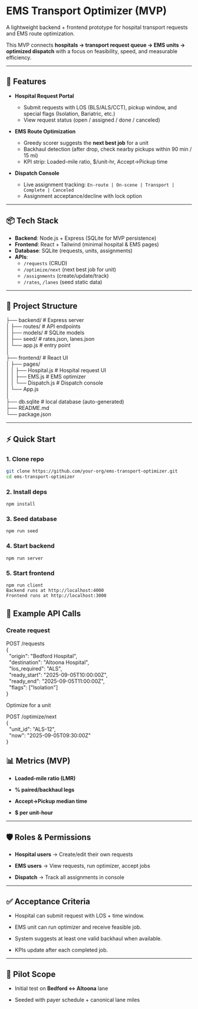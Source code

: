 # EMS Transport Optimizer (MVP)

A lightweight backend + frontend prototype for hospital transport requests and EMS route optimization.  

This MVP connects **hospitals → transport request queue → EMS units → optimized dispatch** with a focus on feasibility, speed, and measurable efficiency.

* * *

## 🚀 Features

- **Hospital Request Portal**
    
    - Submit requests with LOS (BLS/ALS/CCT), pickup window, and special flags (Isolation, Bariatric, etc.)
    - View request status (open / assigned / done / canceled)
- **EMS Route Optimization**
    
    - Greedy scorer suggests the **next best job** for a unit
    - Backhaul detection (after drop, check nearby pickups within 90 min / 15 mi)
    - KPI strip: Loaded-mile ratio, \$/unit-hr, Accept→Pickup time
- **Dispatch Console**
    
    - Live assignment tracking: `En-route | On-scene | Transport | Complete | Canceled`
    - Assignment acceptance/decline with lock option

* * *

## 📦 Tech Stack

- **Backend**: Node.js + Express (SQLite for MVP persistence)
- **Frontend**: React + Tailwind (minimal hospital & EMS pages)
- **Database**: SQLite (requests, units, assignments)
- **APIs**:
    - `/requests` (CRUD)
    - `/optimize/next` (next best job for unit)
    - `/assignments` (create/update/track)
    - `/rates`, `/lanes` (seed static data)

* * *

## 📂 Project Structure

├── backend/ # Express server  
│ ├── routes/ # API endpoints  
│ ├── models/ # SQLite models  
│ ├── seed/ # rates.json, lanes.json  
│ └── app.js # entry point  
│  
├── frontend/ # React UI  
│ ├── pages/  
│ │ ├── Hospital.js # Hospital request UI  
│ │ ├── EMS.js # EMS optimizer  
│ │ └── Dispatch.js # Dispatch console  
│ └── App.js  
│  
├── db.sqlite # local database (auto-generated)  
├── README.md  
└── package.json

* * *

## ⚡ Quick Start

### 1\. Clone repo

```bash
git clone https://github.com/your-org/ems-transport-optimizer.git
cd ems-transport-optimizer
```

### 2\. Install deps

```
npm install
```

### 3\. Seed database

```
npm run seed
```

### 4\. Start backend

```
npm run server
```

### 5\. Start frontend

```
npm run client  
Backend runs at http://localhost:4000  
Frontend runs at http://localhost:3000
```

## 🔑 Example API Calls

### Create request

POST /requests  
{  
  "origin": "Bedford Hospital",  
  "destination": "Altoona Hospital",  
  "los_required": "ALS",  
  "ready_start": "2025-09-05T10:00:00Z",  
  "ready_end": "2025-09-05T11:00:00Z",  
  "flags": \["Isolation"\]  
}

Optimize for a unit

POST /optimize/next  
{  
  "unit_id": "ALS-12",  
  "now": "2025-09-05T09:30:00Z"  
}

## 📊 Metrics (MVP)

- **Loaded-mile ratio (LMR)**
    
- **% paired/backhaul legs**
    
- **Accept→Pickup median time**
    
- **\$ per unit-hour**
    

* * *

## 🛡️ Roles & Permissions

- **Hospital users** → Create/edit their own requests
    
- **EMS users** → View requests, run optimizer, accept jobs
    
- **Dispatch** → Track all assignments in console
    

* * *

## ✅ Acceptance Criteria

- Hospital can submit request with LOS + time window.
    
- EMS unit can run optimizer and receive feasible job.
    
- System suggests at least one valid backhaul when available.
    
- KPIs update after each completed job.
    

* * *

## 🧪 Pilot Scope

- Initial test on **Bedford ↔ Altoona** lane
    
- Seeded with payer schedule + canonical lane miles